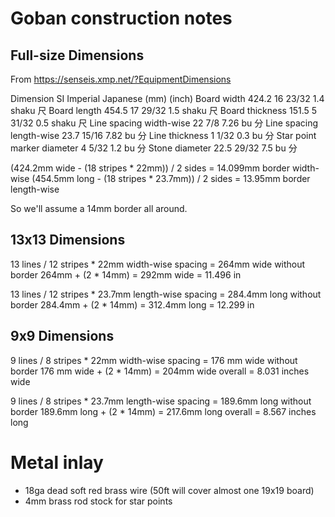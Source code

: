 # Goban construction notes

## Full-size Dimensions

From https://senseis.xmp.net/?EquipmentDimensions

Dimension                  SI       Imperial      Japanese
                          (mm)       (inch)
Board width               424.2     16 23/32     1.4  shaku 尺
Board length              454.5     17 29/32     1.5  shaku 尺
Board thickness           151.5      5 31/32     0.5  shaku 尺
Line spacing width-wise    22           7/8      7.26 bu 分
Line spacing length-wise   23.7        15/16     7.82 bu 分
Line thickness              1           1/32     0.3  bu 分
Star point marker diameter  4           5/32     1.2  bu 分
Stone diameter             22.5        29/32     7.5  bu 分

(424.2mm wide - (18 stripes * 22mm)) / 2 sides = 14.099mm border width-wise
(454.5mm long - (18 stripes * 23.7mm)) / 2 sides = 13.95mm border length-wise

So we'll assume a 14mm border all around.

## 13x13 Dimensions

13 lines / 12 stripes * 22mm width-wise spacing = 264mm wide without border
264mm + (2 * 14mm)  = 292mm wide
                    = 11.496 in

13 lines / 12 stripes * 23.7mm length-wise spacing = 284.4mm long without border
284.4mm + (2 * 14mm)  = 312.4mm long
                      = 12.299 in

## 9x9 Dimensions

9 lines / 8 stripes * 22mm width-wise spacing = 176 mm wide without border
176 mm wide + (2 * 14mm)  = 204mm wide overall
                          = 8.031 inches wide

9 lines / 8 stripes * 23.7mm length-wise spacing = 189.6mm long without border
189.6mm long + (2 * 14mm) = 217.6mm long overall
                          = 8.567 inches long

# Metal inlay

* 18ga dead soft red brass wire (50ft will cover almost one 19x19 board)
* 4mm brass rod stock for star points
